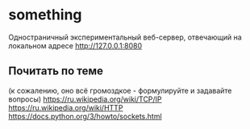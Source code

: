 # something
Одностраничный экспериментальный веб-сервер, отвечающий на локальном адресе http://127.0.0.1:8080

## Почитать по теме
(к сожалению, оно всё громоздкое - формулируйте и задавайте вопросы)
https://ru.wikipedia.org/wiki/TCP/IP
https://ru.wikipedia.org/wiki/HTTP
https://docs.python.org/3/howto/sockets.html

